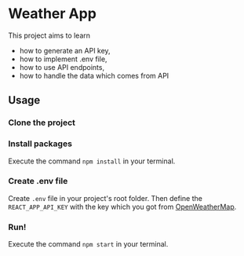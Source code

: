 # Weather App
This project aims to learn
* how to generate an API key,
* how to implement .env file,
* how to use API endpoints, 
* how to handle the data which comes from API
## Usage
### Clone the project
### Install packages
Execute the command `npm install` in your terminal.
### Create .env file
Create `.env` file in your project's root folder. Then define the `REACT_APP_API_KEY` with the key which you got from [OpenWeatherMap](https://openweathermap.org/api).
### Run!
Execute the command `npm start` in your terminal.

